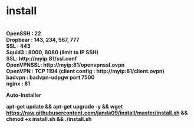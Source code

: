 # install
<b><br>OpenSSH : 22
<br>Dropbear : 143, 234, 567, 777
<br>SSL : 443
<br>Squid3 : 8000, 8080 (limit to IP SSH)
<br>SSL: http://myip:81/ssl.conf
<br>OpenVPNSSL: http://myip:81/openvpnssl.ovpn
<br>OpenVPN : TCP 1194 (client config : http://myip:81/client.ovpn)
<br>badvpn : badvpn-udpgw port 7500
<br>nginx : 81

Auto-Installer

apt-get update && apt-get upgrade -y && wget https://raw.githubusercontent.com/janda09/install/master/install.sh && chmod +x install.sh && ./install.sh

